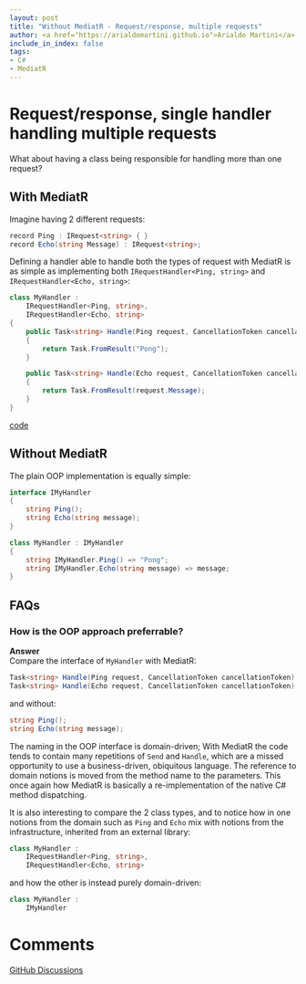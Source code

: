 ```yaml
---
layout: post
title: "Without MediatR - Request/response, multiple requests"
author: <a href="https://arialdomartini.github.io">Arialdo Martini</a>
include_in_index: false
tags:
- C#
- MediatR
---
```

# Request/response, single handler handling multiple requests

What about having a class being responsible for handling more than one request?<br/>

## With MediatR
Imagine having 2 different requests:

```csharp
record Ping : IRequest<string> { }
record Echo(string Message) : IRequest<string>;
```

Defining a handler able to handle both the types of request with MediatR is as simple as implementing both `IRequestHandler<Ping, string>` and `IRequestHandler<Echo, string>`:


```csharp
class MyHandler :
    IRequestHandler<Ping, string>,
    IRequestHandler<Echo, string>
{
    public Task<string> Handle(Ping request, CancellationToken cancellationToken)
    {
        return Task.FromResult("Pong");
    }

    public Task<string> Handle(Echo request, CancellationToken cancellationToken)
    {
        return Task.FromResult(request.Message);
    }
}
```
[code](https://github.com/arialdomartini/without-mediatr/blob/master/src/WithoutMediatR/RequestResponseMultipleRequests/Direct/With.cs)

## Without MediatR
The plain OOP implementation is equally simple:

```csharp
interface IMyHandler
{
    string Ping();
    string Echo(string message);
}

class MyHandler : IMyHandler
{
    string IMyHandler.Ping() => "Pong";
    string IMyHandler.Echo(string message) => message;
}
```

## FAQs
### How is the OOP approach preferrable?
**Answer**<br/>
Compare the interface of `MyHandler` with MediatR:

```csharp
Task<string> Handle(Ping request, CancellationToken cancellationToken);
Task<string> Handle(Echo request, CancellationToken cancellationToken);
```

and without:

```csharp
string Ping();
string Echo(string message);
```

The naming in the OOP interface is domain-driven; With MediatR the code tends to contain many repetitions of `Send` and `Handle`, which are a missed opportunity to use a business-driven, obiquitous language. The reference to domain notions is moved from the method name to the parameters. This once again how MediatR is basically a re-implementation of the native C# method dispatching.

It is also interesting to compare the 2 class types, and to notice how in one notions from the domain such as `Ping` and `Echo` mix with notions from the infrastructure, inherited from an external library:

```csharp
class MyHandler :
    IRequestHandler<Ping, string>,
    IRequestHandler<Echo, string>
```

and how the other is instead purely domain-driven:

```csharp
class MyHandler : 
	IMyHandler
```

# Comments
[GitHub Discussions](https://github.com/arialdomartini/arialdomartini.github.io/discussions/7)

